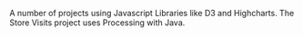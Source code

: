 A number of projects using Javascript Libraries like D3 and Highcharts.
The Store Visits project uses Processing with Java.
